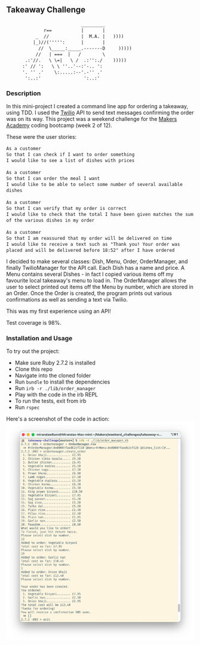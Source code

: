 ## Takeaway Challenge

```
                            _________
              r==           |       |
           _  //            |  M.A. |   ))))
          |_)//(''''':      |       |
            //  \_____:_____.-------D     )))))
           //   | ===  |   /        \
       .:'//.   \ \=|   \ /  .:'':./    )))))
      :' // ':   \ \ ''..'--:'-.. ':
      '. '' .'    \:.....:--'.-'' .'
       ':..:'                ':..:'

 ```

### Description
In this mini-project I created a command line app for ordering a takeaway, using TDD. I used the [Twilio](https://www.twilio.com/) API to send text messages confirming the order was on its way. This project was a weekend challenge for the [Makers Academy](https://makers.tech) coding bootcamp (week 2 of 12).  

These were the user stories:  
```
As a customer
So that I can check if I want to order something
I would like to see a list of dishes with prices

As a customer
So that I can order the meal I want
I would like to be able to select some number of several available dishes

As a customer
So that I can verify that my order is correct
I would like to check that the total I have been given matches the sum of the various dishes in my order

As a customer
So that I am reassured that my order will be delivered on time
I would like to receive a text such as "Thank you! Your order was placed and will be delivered before 18:52" after I have ordered
```
I decided to make several classes: Dish, Menu, Order, OrderManager, and finally TwilioManager for the API call. Each Dish has a name and price. A Menu contains several Dishes - in fact I copied various items off my favourite local takeaway's menu to load in. The OrderManager allows the user to select printed out items off the Menu by number, which are stored in an Order. Once the Order is created, the program prints out various confirmations as well as sending a text via Twilio.

This was my first experience using an API!

Test coverage is 98%.

### Installation and Usage
To try out the project:
* Make sure Ruby 2.7.2 is installed
* Clone this repo
* Navigate into the cloned folder
* Run `bundle` to install the dependencies
* Run `irb -r ./lib/order_manager`
* Play with the code in the irb REPL
* To run the tests, exit from irb
* Run `rspec`

Here's a screenshot of the code in action:
![takeaway in irb](takeaway.png)
